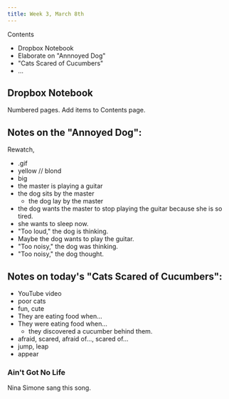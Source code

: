 ```yaml
---
title: Week 3, March 8th
---
```


Contents
- Dropbox Notebook
- Elaborate on "Annnoyed Dog"
- "Cats Scared of Cucumbers"
- ...

## Dropbox Notebook

Numbered pages.
Add items to Contents page.

## Notes on the "Annoyed Dog":
Rewatch,
- .gif 
- yellow // blond
- big
- the master is playing a guitar
- the dog sits by the master
	- the dog lay by the master
- the dog wants the master to stop playing the guitar because she is so tired.
- she wants to sleep now.
- "Too loud," the dog is thinking.
- Maybe the dog wants to play the guitar.
- "Too noisy," the dog was thinking.
- "Too noisy," the dog thought.

## Notes on today's "Cats Scared of Cucumbers":
- YouTube video
- poor cats
- fun, cute
- They are eating food when...
- They were eating food when...
	- they discovered a cucumber behind them.
- afraid, scared, afraid of..., scared of...
- jump, leap
- appear

### Ain't Got No Life

Nina Simone sang this song.

